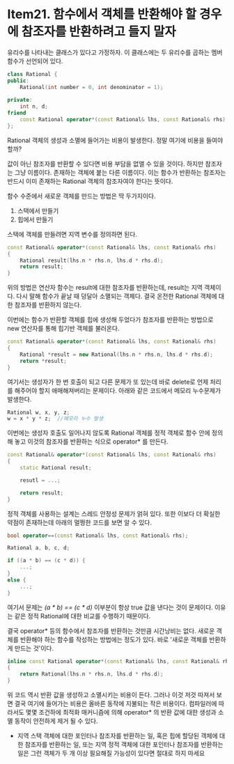 # Item21. 함수에서 객체를 반환해야 할 경우에 참조자를 반환하려고 들지 말자
유리수를 나타내는 클래스가 있다고 가정하자. 이 클래스에는 두 유리수를 곱하는 멤버 함수가 선언되어 있다.
```cpp
class Rational {
public:
	Rational(int number = 0, int denominator = 1);
	
private:
	int n, d;
friend
	const Rational operator*(const Rational& lhs, const Rational& rhs);
};
```
Rational 객체의 생성과 소멸에 들어가는 비용이 발생한다. 정말 여기에 비용을 들여야 할까?

값이 아닌 참조자를 반환할 수 있다면 비용 부담을 없앨 수 있을 것이다. 하지만 참조자는 그냥 이름이다. 존재하는 객체에 붙는 다른 이름이다. 이는 함수가 반환하는 참조자는 반드시 이미 존재하는 Rational 객체의 참조자여야 한다는 뜻이다. 

함수 수준에서 새로운 객체를 만드는 방법은 딱 두가지이다.
1. 스택에서 만들기
2. 힙에서 만들기

스택에 객체를 만들려면 지역 변수를 정의하면 된다.
```cpp
const Rational& operator*(const Rational& lhs, const Rational& rhs)
{
	Rational result(lhs.n * rhs.n, lhs.d * rhs.d);
	return result;
}
```
위의 방법은 연산자 함수는 result에 대한 참조자를 반환하는데, result는 지역 객체이다. 다시 말해 함수가 끝날 때 덩달아 소멸되는 객체다. 결국 온전한 Rational 객체에 대한 참조자를 반환하지 않는다.

이번에는 함수가 반환할 객체를 힙에 생성해 두었다가 참조자를 반환하는 방법으로 new 연산자를 통해 힙기반 객체를 불러온다.
```cpp
const Rational& operator*(const Rational& lhs, const Rational& rhs)
{
	Rational *result = new Rational(lhs.n * rhs.n, lhs.d * rhs.d);
	return *result;
}
```
여기서는 생성자가 한 번 호출이 되고 다른 문제가 또 있는데 바로 delete로 언제 처리를 해주어야 할지 애매해져버리는 문제이다. 아래와 같은 코드에서 메모리 누수문제가 발생한다.
```cpp
Rational w, x, y, z;
w = x * y * z;  //메모리 누수 발생
```

이번에는 생성자 호출도 일어나지 않도록 Rational 객체를 정적 객체로 함수 안에 정의해 놓고 이것의 참조자를 반환하는 식으로 operator* 를 만든다.
```cpp
const Rational& operator*(const Rational& lhs, const Rational& rhs)
{
	static Rational result;

	resutl = ...;

	return result;
}
```
정적 객체를 사용하는 설계는 스레드 안정성 문제가 얽혀 있다. 또한 이보다 더 확실한 약점이 존재하는데 아래의 멀쩡한 코드를 보면 알 수 있다.
```cpp
bool operator==(const Rational& lhs, const Rational& rhs);

Rational a, b, c, d;

if ((a * b) == (c * d)) {
	...;
}
else {
	...;
}
```
여기서 문제는 *(a * b) == (c * d)* 이부분이 항상 true 값을 낸다는 것이 문제이다. 이유는 같은 정적 Rational에 대한 비교를 수행하기 때문이다.

결국 operator* 등의 함수에서 참조자를 반환하는 것만큼 시간낭비는 없다. 새로운 객체를 반환해야 하는 함수를 작성하는 방법에는 정도가 있다. 바로 '새로운 객체를 반환하게 만드는 것'이다.
```cpp
inline const Rational operator*(const Rational& lhs, const Rational& rhs)
{
	return Rational(lhs.n * rhs.n, lhs.d * rhs.d);
}
```
위 코드 역시 반환 값을 생성하고 소멸시키는 비용이 든다. 그러나 이것 저것 따져서 보면 결국 여기에 들어가는 비용은 올바른 동작에 지불되는 작은 비용이다. 컴파일러에 따라서도 몇몇 조건하에 최적화 매커니즘에 의해 operator* 의 반환 값에 대한 생성과 소멸 동작이 안전하게 제거 될 수 있다.


+ 지역 스택 객체에 대한 포인터나 참조자를 반환하는 일, 혹은 힙에 할당된 객체에 대한 참조자를 반환하는 일, 또는 지역 정적 객체에 대한 포인터나 참조자를 반환하는 일은 그런 객체가 두 개 이상 필요해질 가능성이 있다면 절대로 하지 마세요